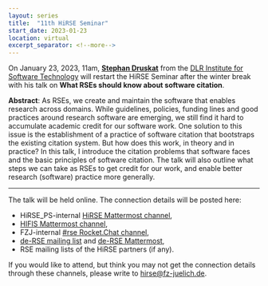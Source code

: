 ```yaml
---
layout: series
title:  "11th HiRSE Seminar"
start_date: 2023-01-23
location: virtual
excerpt_separator: <!--more-->
---
```


On January 23, 2023, 11am, [**Stephan Druskat**](https://sdruskat.net/) from the [DLR Institute for Software Technology](https://www.dlr.de/sc/en/) will restart the HiRSE Seminar after the winter break with his talk on **What RSEs should know about software citation**. 
<!--more-->

**Abstract**: 
As RSEs, we create and maintain the software that enables research across domains. While guidelines, policies, funding lines and good practices around research software are emerging, we still find it hard to accumulate academic credit for our software work. One solution to this issue is the establishment of a practice of software citation that bootstraps the existing citation system. But how does this work, in theory and in practice? In this talk, I introduce the citation problems that software faces and the basic principles of software citation. The talk will also outline what steps we can take as RSEs to get credit for our work, and enable better research (software) practice more generally.

***

The talk will be held online. The connection details will be posted here:

* HiRSE_PS-internal [HiRSE Mattermost channel](https://mattermost.hzdr.de/hirse),
* [HIFIS Mattermost channel](https://mattermost.hzdr.de/hifis), 
* FZJ-internal [#rse Rocket.Chat channel](https://chat.fz-juelich.de/channel/rse),
* [de-RSE mailing list](https://de-rse.org/de/join.html) and [de-RSE Mattermost](https://chat.gwdg.de/channel/derse),
* RSE mailing lists of the HiRSE partners (if any).

If you would like to attend, but think you may not get the connection details through these channels, please write to [hirse@fz-juelich.de](mailto:hirse@fz-juelich.de).
